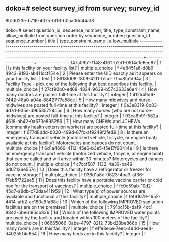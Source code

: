 doko=# select survey_id from survey;
              survey_id               
--------------------------------------
 8b1d023e-b716-4075-bff6-b0aa06d44a18
 
doko=# select question_id, sequence_number, title, type_constraint_name, allow_multiple from question order by sequence_number;
             question_id              | sequence_number |                                                                                      title                                                                                      | type_constraint_name | allow_multiple 
--------------------------------------+-----------------+---------------------------------------------------------------------------------------------------------------------------------------------------------------------------------+----------------------+----------------
 147a09b1-1148-4161-b2d1-0514c1e6ee67 |               1 | Is this facility on your facility list?                                                                                                                                        | multiple_choice      | f
 4e8451a6-d8b9-4942-9193-ab411ccf154e |               2 | Please enter the UID exactly as it appears on your facility list.                                                                                                               | text                 | f
 8618fd08-f809-42f1-b1cd-715a8fa1d94a |               3 | Facility Type - pick one of the following that best describes this facility.                                                                                                  | multiple_choice      | f
 27cf92b0-ed68-4824-9639-b57c3633a6e4 |               4 | How many doctors are posted full-time at this facility?                                                                                                                         | integer              | f
 412549d6-7442-48a0-a04a-8842777a58ce |               5 | How many midwives and nurse-midwives are posted full-time at this facility?                                                                                                     | integer              | f
 0a3e8319-8c83-4d7d-935e-d96535724c5c |               6 | How many nurses (who are not nurse-midwives) are posted full-time at this facility?                                                                                             | integer              | f
 93ca6b91-582a-4618-ab42-0a673e895256 |               7 | How many CHEWs and JCHEWs (community health extension workers) are posted full-time at this facility?                                                                           | integer              | f
 677d8ddd-b020-499d-87fc-af9249f2fed9 |               8 | Is there an emergency transport vehicle (motorized vehicle, tricycle, or engine boat) available at this facility? Motorcycles and canoes do not count.                          | multiple_choice      | f
 6d1a4669-4112-45e6-b3e5-f5e17f90414e |               9 | Is there an emergency transport vehicle (motorized vehicle, tricycle, or engine boat) that can be called and will arive within 30 minutes? Motorcycles and canoes do not count. | multiple_choice      | f
 c7ccf587-1132-4a39-ba49-6d07136e557c |              10 | Does this facility have a refrigerator or freezer for vaccine storage?                                                                                                          | multiple_choice      | f
 936d1a8c-0823-4ba3-af36-f7eb5f722ee5 |              11 | Does this facility have a portable vaccine carrier or cold box for the transport of vaccines?                                                                                   | multiple_choice      | f
 fc0c59ab-10d2-45d7-a8db-c72daa411959 |              12 | What type(s) of power sources are available and functional at this facility?                                                                                                    | multiple_choice      | t
 fef61679-1652-4414-afb2-ac180a9fa68c |              13 | Which of the following IMPROVED sanitation facilities are on the premises?                                                                                                      | multiple_choice      | t
 791bc15b-daf9-4cc1-8842-5be6195cb836 |              14 | Which of the following IMPROVED water points are used by the facility and located within 100 meters of the facility?                                                            | multiple_choice      | t
 06665066-0abe-4797-82f2-73bd28be866b |              15 | How many rooms are in this facility?                                                                                                                                            | integer              | f
 e1fe3ece-7eec-494d-aee4-d4025514c654 |              16 | How many beds are in this facility?                                                                                                                                             | integer              | f
